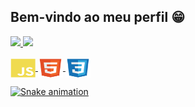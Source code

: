 ## Bem-vindo ao meu perfil 😁

 <div>
  <a href="https://github.com/aliceolimat">
  <img height="180em" src="https://github-readme-stats.vercel.app/api?username=aliceolimat&show_icons=true&theme=synthwave&include_all_commits=true&count_private=true"/>
  <img height="180em" src="https://github-readme-stats.vercel.app/api/top-langs/?username=aliceolimat&layout=compact&langs_count=6&theme=tokyonight"/>
</div>
<div style="display: inline_block"><br>
  <img align="center" alt="Js" height="30" width="40" src="https://raw.githubusercontent.com/devicons/devicon/master/icons/javascript/javascript-plain.svg">
  <img align="center" alt="HTML" height="30" width="40" src="https://raw.githubusercontent.com/devicons/devicon/master/icons/html5/html5-original.svg">
  <img align="center" alt="CSS" height="30" width="40" src="https://raw.githubusercontent.com/devicons/devicon/master/icons/css3/css3-original.svg">
</div>
 
 

 
  ![Snake animation](https://github.com/cadudevemdobro/cadudevemdobro/blob/output/github-contribution-grid-snake.svg)

</div>

